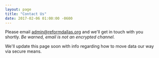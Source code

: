 ```yaml
---
layout: page
title: "Contact Us"
date: 2017-02-06 01:00:00 -0600
---
```


Please email admin@reformdallas.org and we'll get in touch with you shortly. *Be warned, email is not an encrypted channel.*

We'll update this page soon with info regarding how to move data our way via secure means.